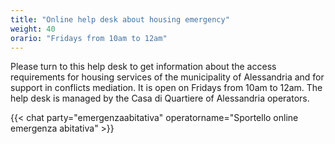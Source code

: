 ```yaml
---
title: "Online help desk about housing emergency"
weight: 40
orario: "Fridays from 10am to 12am"
---
```


Please turn to this help desk to get information about the access requirements for housing services of the municipality of Alessandria and for support in conflicts mediation.
It is open on Fridays from 10am to 12am.
The help desk is managed by the Casa di Quartiere of Alessandria operators.

{{< chat party="emergenzaabitativa" operatorname="Sportello online emergenza abitativa" >}}
